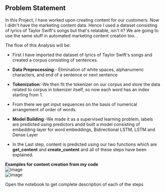 ## Problem Statement
In this Project, I have worked upon creating content for our customers. Now I didn't have the marketing content data.
Hence I used a dataset consisting of lyrics of Taylor Swift's songs but that's relatable, isn't it? We are going to use the same stuff in automated marketing content creation too. .

The flow of this Analysis will be:
- First I have imported the dataset of lyrics of Taylor Swift's songs and created a corpus consisting of sentences. 

- **Data Preprocessing**:- Elimination of white spaces, alphanumeric characters, and end of a sentence or next sentence 

- **Tokenization**:-We then fit the tokenizer on our corpus and store the data related to corpus in tokenizer itself, so now each word has an index starting from 1.

- From there we get input sequences on the basis of numerical arrangement of order of words.

- **Model Building**:-We made it as a supervised learning problem, labels are predicted using predictors andd built a model consisting of embedding layer for word embeddings, Bidirectional LSTM, LSTM and Dense Layer

- In the Last step, content is predicted using our two functions which are **get_content** and **create_content** and all of these steps have been explained.

**Examples for content creation from my code**
<br>
![image](https://user-images.githubusercontent.com/75975560/124267687-3a7ef000-db56-11eb-8079-e6b544ccf303.png)
<br>
![image](https://user-images.githubusercontent.com/75975560/124267749-4e2a5680-db56-11eb-939a-cc5a5d8927fa.png)


Open the notebook to get complete description of each of the steps

